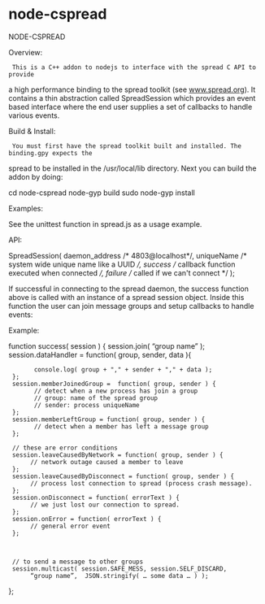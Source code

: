 # node-cspread
NODE-CSPREAD


Overview:

     This is a C++ addon to nodejs to interface with the spread C API to provide
a high performance binding to the spread toolkit (see www.spread.org). It contains a thin abstraction called SpreadSession which provides an event based interface where the end user supplies a set of callbacks to handle various events. 


Build & Install:

     You must first have the spread toolkit built and installed. The binding.gpy expects the
spread to be installed in the /usr/local/lib directory. Next you can build the addon by doing:

cd node-cspread
node-gyp build
sudo node-gyp install

Examples:

   See the unittest function in spread.js as a usage example.

API:

SpreadSession( 
    daemon_address /* 4803@localhost*/,
    uniqueName /* system wide unique name like a  UUID */,
    success /* callback function executed when connected */,
    failure  /* called if we can't connect */
); 

If successful in connecting to the spread daemon, the success function
above is called with an instance of a spread session object. Inside this
function the user can join message groups and setup callbacks to handle 
events:




Example:

function success( session ) {
     session.join( “group name” );
     session.dataHandler = function(  group, sender, data ){

           console.log( group + "," + sender + "," + data );
     };
     session.memberJoinedGroup =  function( group, sender ) {
           // detect when a new process has join a group
           // group: name of the spread group 
           // sender: process uniqueName 
     };
     session.memberLeftGroup = function( group, sender ) {
           // detect when a member has left a message group
     };
     
     // these are error conditions
     session.leaveCausedByNetwork = function( group, sender ) {
          // network outage caused a member to leave
     };
     session.leaveCausedByDisconnect = function( group, sender ) {
          // process lost connection to spread (process crash message).
     };
     session.onDisconnect = function( errorText ) {
          // we just lost our connection to spread.
     };   
     session.onError = function( errorText ) {
          // general error event
     };



     // to send a message to other groups
     session.multicast( session.SAFE_MESS, session.SELF_DISCARD,
          “group name”,  JSON.stringify( … some data … ) );


};  
